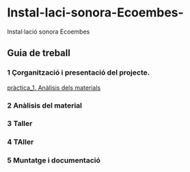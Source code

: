 # Instal-laci-sonora-Ecoembes-
Instal·lació sonora Ecoembes

## Guia de treball 
### 1 Çorganització i presentació del projecte. 
[pràctica_1. Anàlisis dels materials](materials.md) 
### 2 Anàlisis del material
### 3 Taller
### 4 TAller
### 5 Muntatge i documentació 
